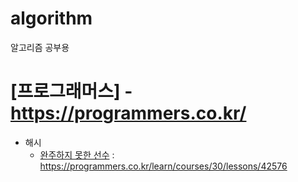 # algorithm
알고리즘 공부용

# [프로그래머스] - https://programmers.co.kr/

+ 해시
  - [완주하지 못한 선수](./A00001.md) : https://programmers.co.kr/learn/courses/30/lessons/42576

